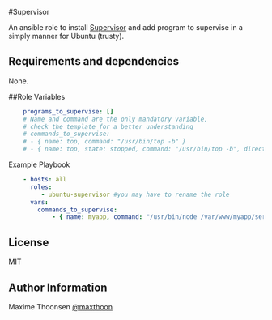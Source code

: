 #Supervisor

An ansible role to install [Supervisor](http://supervisord.org/) and add program to supervise in a simply manner for Ubuntu (trusty).

## Requirements and dependencies

None.

##Role Variables

``` yaml
    programs_to_supervise: []
    # Name and command are the only mandatory variable,
    # check the template for a better understanding
    # commands_to_supervise:
    # - { name: top, command: "/usr/bin/top -b" }
    # - { name: top, state: stopped, command: "/usr/bin/top -b", directory: "/var/www/", autostart: true, autorestart:false, startretries:5, user: "vagrant",  }
```

Example Playbook

``` yaml
    - hosts: all
      roles:
         - ubuntu-supervisor #you may have to rename the role
      vars:
        commands_to_supervise:
            - { name: myapp, command: "/usr/bin/node /var/www/myapp/server.js" }
```


License
-------

MIT

Author Information
------------------

Maxime Thoonsen [@maxthoon](https://twitter.com/maxthoon)
